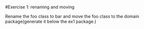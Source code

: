 #Exercise 1: renaming and moving

Rename the foo class to bar and move the foo class to the domain package(generate it below the ex1 package.)